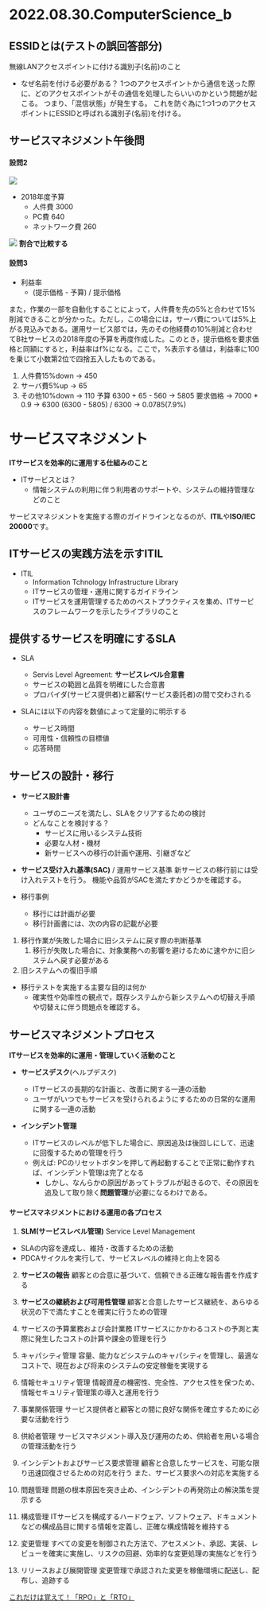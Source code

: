 # 2022.08.30.ComputerScience_b
## ESSIDとは(テストの誤回答部分)
無線LANアクセスポイントに付ける識別子(名前)のこと

- なぜ名前を付ける必要がある？
1つのアクセスポイントから通信を送った際に、どのアクセスポイントがその通信を処理したらいいのかという問題が起こる。
つまり、「混信状態」が発生する。
これを防ぐ為に1つ1つのアクセスポイントにESSIDと呼ばれる識別子(名前)を付ける。


## サービスマネジメント午後問
#### 設問2
![](2022-08-30-09-22-40.png)
- 2018年度予算
  - 人件費 3000
  - PC費 640
  - ネットワーク費 260

![](2022-08-30-09-40-59.png)
**割合で比較する**

#### 設問3
- 利益率
  - (提示価格 - 予算) / 提示価格

また，作業の一部を自動化することによって，人件費を先の5%と合わせて15%削減できることが分かった。ただし，この場合には，サーバ費については5%上がる見込みである。運用サービス部では，先のその他経費の10%削減と合わせてB社サービスの2018年度の予算を再度作成した。このとき，提示価格を要求価格と同額にすると，利益率はf%になる。ここで，%表示する値は，利益率に100を乗じて小数第2位で四捨五入したものである。

1. 人件費15%down -> 450
2. サーバ費5%up -> 65
3. その他10%down -> 110
予算 6300 + 65 - 560 -> 5805
要求価格 -> 7000 * 0.9 -> 6300
(6300 - 5805) / 6300 -> 0.0785(7.9%)


# サービスマネジメント
**ITサービスを効率的に運用する仕組みのこと**
- ITサービスとは？
  - 情報システムの利用に伴う利用者のサポートや、システムの維持管理などのこと

サービスマネジメントを実施する際のガイドラインとなるのが、**ITIL**や**ISO/IEC 20000**です。

## ITサービスの実践方法を示すITIL
- ITIL
  - Information Tchnology Infrastructure Library
  - ITサービスの管理・運用に関するガイドライン
  - ITサービスを運用管理するためのベストプラクティスを集め、ITサービスのフレームワークを示したライブラリのこと


## 提供するサービスを明確にするSLA
- SLA
  - Servis Level Agreement: **サービスレベル合意書**
  - サービスの範囲と品質を明確にした合意書
  - プロバイダ(サービス提供者)と顧客(サービス委託者)の間で交わされる

- SLAには以下の内容を数値によって定量的に明示する
  - サービス時間
  - 可用性・信頼性の目標値
  - 応答時間

## サービスの設計・移行
- **サービス設計書**
  - ユーザのニーズを満たし、SLAをクリアするための検討
  - どんなことを検討する？
    - サービスに用いるシステム技術
    - 必要な人材・機材
    - 新サービスへの移行の計画や運用、引継ぎなど

- **サービス受け入れ基準(SAC)** / 運用サービス基準
新サービスの移行前には受け入れテストを行う。
機能や品質がSACを満たすかどうかを確認する。

- 移行事例
  - 移行には計画が必要
  - 移行計画書には、次の内容の記載が必要
1. 移行作業が失敗した場合に旧システムに戻す際の判断基準
   1. 移行が失敗した場合に、対象業務への影響を避けるために速やかに旧システムへ戻す必要がある
2. 旧システムへの復旧手順

- 移行テストを実施する主要な目的は何か
  - 確実性や効率性の観点で，既存システムから新システムへの切替え手順や切替えに伴う問題点を確認する。

## サービスマネジメントプロセス
**ITサービスを効率的に運用・管理していく活動のこと**

- **サービスデスク**(ヘルプデスク)
  - ITサービスの長期的な計画と、改善に関する一連の活動
  - ユーザがいつでもサービスを受けられるようにするための日常的な運用に関する一連の活動

- **インシデント管理**
  - ITサービスのレベルが低下した場合に、原因追及は後回しにして、迅速に回復するための管理を行う
  - 例えば: PCのリセットボタンを押して再起動することで正常に動作すれば、インシデント管理は完了となる
    - しかし、なんらかの原因があってトラブルが起きるので、その原因を追及して取り除く**問題管理**が必要になるわけである。

#### サービスマネジメントにおける運用の各プロセス
1. **SLM(サービスレベル管理)**
Service Level Management
- SLAの内容を達成し、維持・改善するための活動
- PDCAサイクルを実行して、サービスレベルの維持と向上を図る

2. **サービスの報告**
顧客との合意に基づいて、信頼できる正確な報告書を作成する

3. **サービスの継続および可用性管理**
顧客と合意したサービス継続を、あらゆる状況の下で満たすことを確実に行うための管理

4. サービスの予算業務および会計業務
ITサービスにかかわるコストの予測と実際に発生したコストの計算や課金の管理を行う

5. キャパシティ管理
容量、能力などシステムのキャパシティを管理し、最適なコストで、現在および将来のシステムの安定稼働を実現する

6. 情報セキュリティ管理
情報資産の機密性、完全性、アクセス性を保つため、情報セキュリティ管理策の導入と運用を行う

7. 事業関係管理
サービス提供者と顧客との間に良好な関係を確立するために必要な活動を行う

8. 供給者管理
サービスマネジメント導入及び運用のため、供給者を用いる場合の管理活動を行う

9. インシデントおよびサービス要求管理
顧客と合意したサービスを、可能な限り迅速回復させるための対応を行う
また、サービス要求への対応を実施する

10. 問題管理
問題の根本原因を突き止め、インシデントの再発防止の解決策を提示する

11. 構成管理
ITサービスを構成するハードウェア、ソフトウェア、ドキュメントなどの構成品目に関する情報を定義し、正確な構成情報を維持する

12. 変更管理
すべての変更を制御された方法で、アセスメント、承認、実装、レビューを確実に実施し、リスクの回避、効率的な変更処理の実施などを行う

13. リリースおよび展開管理
変更管理で承認された変更を稼働環境に配送し、配布し、追跡する

[これだけは覚えて！「RPO」と「RTO」](https://www.networld.co.jp/sp/learn_first/backup/1st/p08_10.html)
